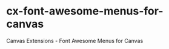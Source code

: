 cx-font-awesome-menus-for-canvas
================================

Canvas Extensions - Font Awesome Menus for Canvas
